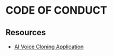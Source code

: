 # CODE OF CONDUCT


## Resources

- [AI Voice Cloning Application](https://gist.github.com/devinschumacher/9081c7a9a727c9aadf2b35e40783d8d3)
